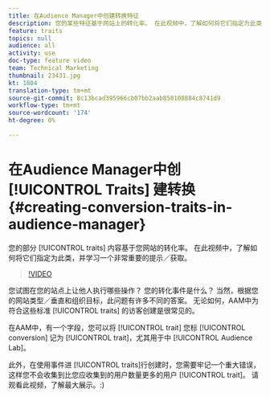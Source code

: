 ```yaml
---
title: 在Audience Manager中创建转换特征
description: 您的某些特征基于网站上的转化率。 在此视频中，了解如何将它们指定为此类，并学习一个非常重要的提示／获取。
feature: traits
topics: null
audience: all
activity: use
doc-type: feature video
team: Technical Marketing
thumbnail: 23431.jpg
kt: 1804
translation-type: tm+mt
source-git-commit: 8c13bcad395966cb07bb2aab850108884c8741d9
workflow-type: tm+mt
source-wordcount: '174'
ht-degree: 0%

---
```



# 在Audience Manager中创 [!UICONTROL Traits] 建转换 {#creating-conversion-traits-in-audience-manager}

您的部分 [!UICONTROL traits] 内容基于您网站的转化率。 在此视频中，了解如何将它们指定为此类，并学习一个非常重要的提示／获取。

>[!VIDEO](https://video.tv.adobe.com/v/23431/?quality=12)

您试图在您的站点上让他人执行哪些操作？ 您的转化事件是什么？ 当然，根据您的网站类型／垂直和组织目标，此问题有许多不同的答案。 无论如何，AAM中为符合这些标准 [!UICONTROL traits] 的访客创建是很常见的。

在AAM中，有一个字段，您可以将 [!UICONTROL trait] 您标 [!UICONTROL conversion] 记为 [!UICONTROL trait]，尤其用于中 [!UICONTROL Audience Lab]。

此外，在使用事件进 [!UICONTROL traits]行创建时，您需要牢记一个重大错误，这样您不会收集到比您应收集到的用户数量更多的用户 [!UICONTROL trait]。 请观看此视频，了解最大展示。:)
